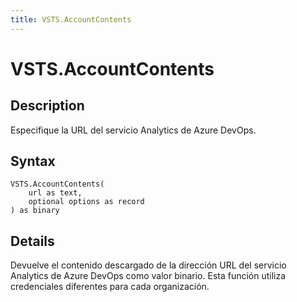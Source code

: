 ```yaml
---
title: VSTS.AccountContents
---
```


# VSTS.AccountContents


## Description

Especifique la URL del servicio Analytics de Azure DevOps.


## Syntax

```powerquery
VSTS.AccountContents(
    url as text,
    optional options as record
) as binary
```


## Details

Devuelve el contenido descargado de la dirección URL del servicio Analytics de Azure DevOps como valor binario. Esta función utiliza credenciales diferentes para cada organización.


